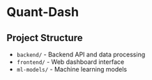 # Quant-Dash


## Project Structure

- `backend/` - Backend API and data processing
- `frontend/` - Web dashboard interface
- `ml-models/` - Machine learning models 

<!-- ## Getting Started -->


<!-- 
## Technologies

- Backend: Go with Gorilla Mux
- Frontend: React with TypeScript
- ML: (To be determined) -->
